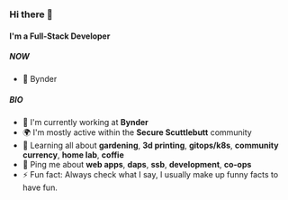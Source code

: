 ### Hi there 👋

#### I'm a Full-Stack Developer

##### NOW
- 📂 Bynder

##### BIO

- 🏢 I'm currently working at **Bynder**
- 🌍 I'm mostly active within the **Secure Scuttlebutt** community
- 🌱 Learning all about **gardening**, **3d printing**, **gitops/k8s**, **community currency**, **home lab**, **coffie**
- 💬 Ping me about **web apps**, **daps**, **ssb**, **development**, **co-ops**
- ⚡️ Fun fact: Always check what I say, I usually make up funny facts to have fun.
